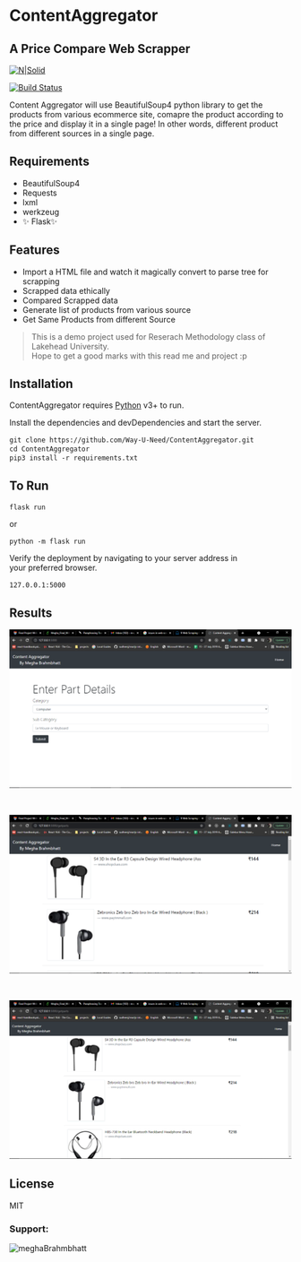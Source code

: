 
<h1 class="code-line" data-line-start=0 data-line-end=1 ><a id="ContentAggregator_0"></a>ContentAggregator</h1>
<h2 class="code-line" data-line-start=1 data-line-end=2 ><a id="_A_Price_Compare_Web_Scrapper_1"></a>A Price Compare Web Scrapper</h2>
<p class="has-line-data" data-line-start="3" data-line-end="4"><a href="https://flask.palletsprojects.com/en/2.0.x/"><img src="https://www.fullstackpython.com/img/pages/flask-python-fsp.jpg" alt="N|Solid"></a></p>
<p class="has-line-data" data-line-start="5" data-line-end="6"><a href="https://github.com/Way-U-Need/ContentAggregator"><img src="https://travis-ci.org/joemccann/dillinger.svg?branch=master" alt="Build Status"></a></p>
<p class="has-line-data" data-line-start="7" data-line-end="8">Content Aggregator will use BeautifulSoup4 python library to get the products from various ecommerce site, comapre the product according to the price and display it in a single page! In other words, different product from different sources in a single page.</p>
<h2 class="code-line" data-line-start=8 data-line-end=9 ><a id="Requirements_8"></a>Requirements</h2>
<ul>
<li class="has-line-data" data-line-start="9" data-line-end="10">BeautifulSoup4</li>
<li class="has-line-data" data-line-start="10" data-line-end="11">Requests</li>
<li class="has-line-data" data-line-start="11" data-line-end="12">lxml</li>
<li class="has-line-data" data-line-start="12" data-line-end="13">werkzeug</li>
<li class="has-line-data" data-line-start="13" data-line-end="15">✨ Flask✨</li>
</ul>
<h2 class="code-line" data-line-start=15 data-line-end=16 ><a id="Features_15"></a>Features</h2>
<ul>
<li class="has-line-data" data-line-start="17" data-line-end="18">Import a HTML file and watch it magically convert to parse tree for scrapping</li>
<li class="has-line-data" data-line-start="18" data-line-end="19">Scrapped data ethically</li>
<li class="has-line-data" data-line-start="19" data-line-end="20">Compared Scrapped data</li>
<li class="has-line-data" data-line-start="20" data-line-end="21">Generate list of products from various source</li>
<li class="has-line-data" data-line-start="21" data-line-end="22">Get Same Products from different Source</li>
</ul>
<blockquote>
<p class="has-line-data" data-line-start="25" data-line-end="27">This is a demo project used for Reserach Methodology class of Lakehead University.<br>
Hope to get a good marks with this read me and project :p</p>
</blockquote>

<h2 class="code-line" data-line-start=32 data-line-end=33 ><a id="Installation_32"></a>Installation</h2>
<p class="has-line-data" data-line-start="34" data-line-end="35">ContentAggregator requires <a href="https://www.python.org/downloads/">Python</a> v3+ to run.</p>
<p class="has-line-data" data-line-start="36" data-line-end="37">Install the dependencies and devDependencies and start the server.</p>
<pre><code class="has-line-data" data-line-start="39" data-line-end="43" class="language-sh">git <span class="hljs-built_in">clone</span> https://github.com/Way-U-Need/ContentAggregator.git
<span class="hljs-built_in">cd</span> ContentAggregator
pip3 install -r requirements.txt
</code></pre>
<h2 class="code-line" data-line-start=44 data-line-end=45 ><a id="To_Run_44"></a>To Run</h2>
<pre><code class="has-line-data" data-line-start="46" data-line-end="48" class="language-sh">flask run 
</code></pre>
<p class="has-line-data" data-line-start="48" data-line-end="49">or</p>
<pre><code class="has-line-data" data-line-start="50" data-line-end="52" class="language-sh">python -m flask run
</code></pre>
<p class="has-line-data" data-line-start="53" data-line-end="55">Verify the deployment by navigating to your server address in<br>
your preferred browser.</p>
<pre><code class="has-line-data" data-line-start="57" data-line-end="59" class="language-sh"><span class="hljs-number">127.0</span>.<span class="hljs-number">0.1</span>:<span class="hljs-number">5000</span>
</code></pre>
<h2 class="code-line" data-line-start=44 data-line-end=45 ><a id="Results_45">Results</a></h2>

<p class="has-line-data" data-line-start="3" data-line-end="4"><a href="https://github.com/Way-U-Need/ContentAggregator/blob/main/Screenshot%20(110).png"><img src="https://github.com/Way-U-Need/ContentAggregator/blob/main/Screenshot%20(110).png"></a></p>
<br/>
<p class="has-line-data" data-line-start="3" data-line-end="4"><a href="https://github.com/Way-U-Need/ContentAggregator/blob/main/Screenshot%20(111).png"><img src="https://github.com/Way-U-Need/ContentAggregator/blob/main/Screenshot%20(111).png"></a></p>
<br/>

<p class="has-line-data" data-line-start="3" data-line-end="4"><a href="https://github.com/Way-U-Need/ContentAggregator/blob/main/Screenshot%20(112).png"><img src="https://github.com/Way-U-Need/ContentAggregator/blob/main/Screenshot%20(112).png"></a></p>

<h2 class="code-line" data-line-start=60 data-line-end=61 ><a id="License_60"></a>License</h2>
<p class="has-line-data" data-line-start="62" data-line-end="63">MIT</p>


<h3 align="left">Support:</h3>
<p><a href="https://www.buymeacoffee.com/meghaBrahmbhatt"> <img align="left" src="https://cdn.buymeacoffee.com/buttons/v2/default-yellow.png" height="50" width="210" alt="meghaBrahmbhatt" /></a></p><br><br>



